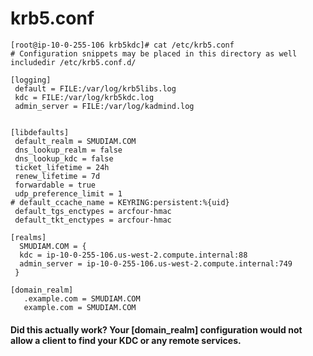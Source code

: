 # krb5.conf

	[root@ip-10-0-255-106 krb5kdc]# cat /etc/krb5.conf
	# Configuration snippets may be placed in this directory as well
	includedir /etc/krb5.conf.d/
	
	[logging]
	 default = FILE:/var/log/krb5libs.log
	 kdc = FILE:/var/log/krb5kdc.log
	 admin_server = FILE:/var/log/kadmind.log
	
	
	[libdefaults]
	 default_realm = SMUDIAM.COM
	 dns_lookup_realm = false
	 dns_lookup_kdc = false
	 ticket_lifetime = 24h
	 renew_lifetime = 7d
	 forwardable = true
	 udp_preference_limit = 1
	# default_ccache_name = KEYRING:persistent:%{uid}
	 default_tgs_enctypes = arcfour-hmac
	 default_tkt_enctypes = arcfour-hmac
	
	[realms]
	  SMUDIAM.COM = {
	  kdc = ip-10-0-255-106.us-west-2.compute.internal:88
	  admin_server = ip-10-0-255-106.us-west-2.compute.internal:749
	 }

	[domain_realm]
	   .example.com = SMUDIAM.COM
	   example.com = SMUDIAM.COM
	   
#### Did this actually work? Your [domain_realm] configuration would not allow a client to find your KDC or any remote services.
